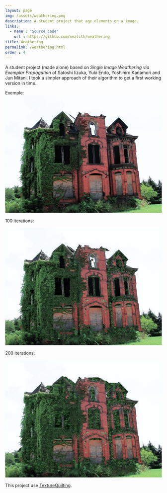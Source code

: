 ```yaml
---
layout: page
img: /assets/weathering.png
description: A student project that age elements on a image.
links:
  - name : "Source code"
    url : https://github.com/nealith/weathering
title: Weathering
permalink: /weathering.html
order : 4
---
```


A student project (made alone) based on *Single Image Weathering via Exemplar Propagation* of Satoshi Iizuka, Yuki Endo, Yoshihiro Kanamori and Jun Mitani. I took a simpler approach of their algorithm to get a first working version in time.

Exemple:
![exemple](https://raw.githubusercontent.com/nealith/weathering/develop/exemple.jpg)

100 iterations:

![exemple](https://raw.githubusercontent.com/nealith/weathering/develop/exemple_weathered100.png)

200 iterations:

![exemple](https://raw.githubusercontent.com/nealith/weathering/develop/exemple_weathered200.png)


This project use [TextureQuilting](https://github.com/nealith/texture-quilting.git).
